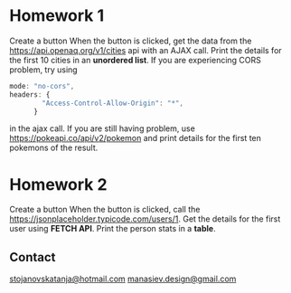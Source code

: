 # Homework 1
Create a button
When the button is clicked, get the data from the https://api.openaq.org/v1/cities api with an AJAX call.
Print the details for the first 10 cities in an **unordered list**. If you are experiencing CORS problem, try using
```javascript
mode: "no-cors",
headers: {
        "Access-Control-Allow-Origin": "*",
      }
```
in the ajax call.
If you are still having problem, use https://pokeapi.co/api/v2/pokemon and print details for the first ten pokemons
of the result. 


# Homework 2
Create a button
When the button is clicked, call the https://jsonplaceholder.typicode.com/users/1. 
Get the details for the first user using **FETCH API**.
Print the person stats in a **table**.


## Contact
stojanovskatanja@hotmail.com
manasiev.design@gmail.com

